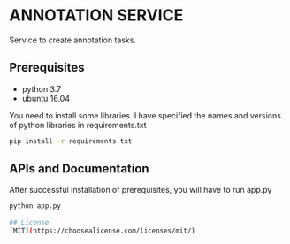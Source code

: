# ANNOTATION SERVICE

Service to create annotation tasks.

## Prerequisites
- python 3.7
- ubuntu 16.04

You need to install some libraries. I have specified the names and versions of python libraries in requirements.txt
```bash
pip install -r requirements.txt
```
## APIs and Documentation
After successful installation of prerequisites, you will have to run app.py

```bash
python app.py
`
## License
[MIT](https://choosealicense.com/licenses/mit/)
